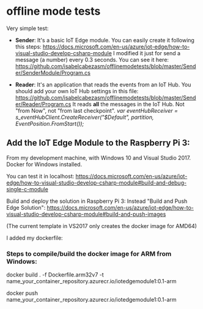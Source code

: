 # offline mode tests

Very simple test:

- **Sender**:  It's a basic IoT Edge module. You can easily create it following this steps:
https://docs.microsoft.com/en-us/azure/iot-edge/how-to-visual-studio-develop-csharp-module
I modified it just for send a message (a number) every 0.3 seconds.
You can see it here:
https://github.com/isabelcabezasm/offlinemodetests/blob/master/Sender/SenderModule/Program.cs


- **Reader**: It's an application that reads the events from an IoT Hub.
You should add your own IoT Hub settings in this file: 
https://github.com/isabelcabezasm/offlinemodetests/blob/master/Sender/Reader/Program.cs
It reads **all** the messages in the IoT Hub. Not "from Now", not "from last checkpoint".
*var eventHubReceiver = s_eventHubClient.CreateReceiver("$Default", partition, EventPosition.FromStart());*


## Add the IoT Edge Module to the Raspberry Pi 3:
From my development machine, with Windows 10 and Visual Studio 2017.
Docker for Windows installed.

You can test it in localhost:
https://docs.microsoft.com/en-us/azure/iot-edge/how-to-visual-studio-develop-csharp-module#build-and-debug-single-c-module

Build and deploy the solution in Raspberry Pi 3:
Instead "Build and Push Edge Solution":
https://docs.microsoft.com/en-us/azure/iot-edge/how-to-visual-studio-develop-csharp-module#build-and-push-images

(The current template in VS2017 only creates the docker image for AMD64)

I added my dockerfile: 

### Steps to compile/build the docker image for ARM from Windows:
docker build . -f Dockerfile.arm32v7 -t name_your_container_repository.azurecr.io/iotedgemodule1:0.1-arm

docker push name_your_container_repository.azurecr.io/iotedgemodule1:0.1-arm


